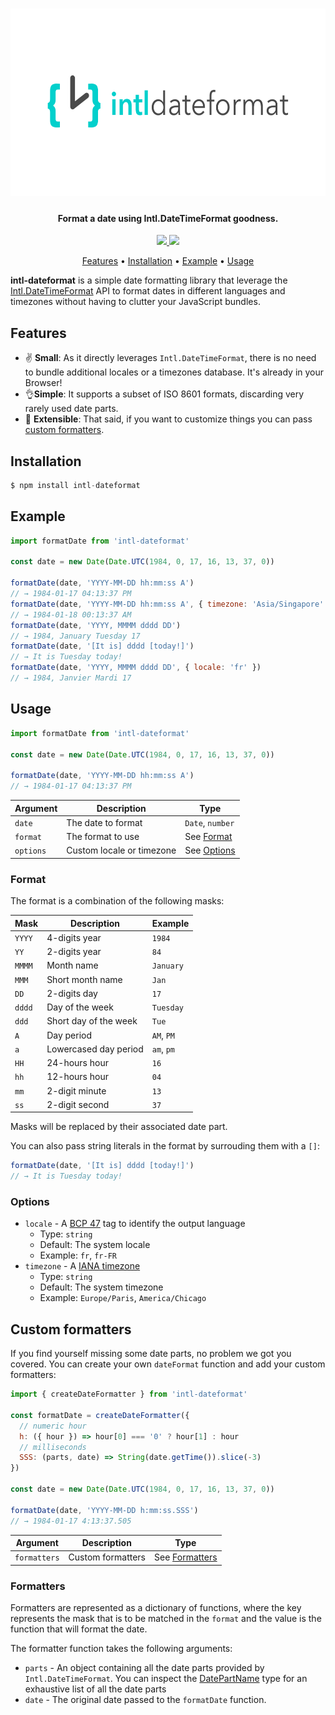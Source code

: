 <h1 align="center">
  <img src="./art.png" width="600" height="300" />
</h1>

<h4 align="center">Format a date using Intl.DateTimeFormat goodness.</h4>

<p align="center">
  <a href="https://travis-ci.com/zapier/intl-dateformat">
    <img src="https://flat.badgen.net/travis/zapier/intl-dateformat" />
  </a>
  <img src="https://flat.badgen.net/badgesize/gzip/https://unpkg.com/intl-dateformat@latest/lib/index.js" />
</p>

<p align="center">
  <a href="#features">Features</a> •
  <a href="#installation">Installation</a> •
  <a href="#example">Example</a> •
  <a href="#usage">Usage</a>
</p>

**intl-dateformat** is a simple date formatting library that leverage the [Intl.DateTimeFormat](https://developer.mozilla.org/fr/docs/Web/JavaScript/Reference/Objets_globaux/DateTimeFormat) API to format dates in different languages and timezones without having to clutter your JavaScript bundles.

## Features

- ✌ **Small**: As it directly leverages `Intl.DateTimeFormat`, there is no need to bundle additional locales or a timezones database. It's already in your Browser!
- 👌**Simple**: It supports a subset of ISO 8601 formats, discarding very rarely used date parts.
- 🤟 **Extensible**: That said, if you want to customize things you can pass [custom formatters](#custom-formatters).

## Installation

```js
$ npm install intl-dateformat
```

## Example

```js
import formatDate from 'intl-dateformat'

const date = new Date(Date.UTC(1984, 0, 17, 16, 13, 37, 0))

formatDate(date, 'YYYY-MM-DD hh:mm:ss A')
// → 1984-01-17 04:13:37 PM
formatDate(date, 'YYYY-MM-DD hh:mm:ss A', { timezone: 'Asia/Singapore' })
// → 1984-01-18 00:13:37 AM
formatDate(date, 'YYYY, MMMM dddd DD')
// → 1984, January Tuesday 17
formatDate(date, '[It is] dddd [today!]')
// → It is Tuesday today!
formatDate(date, 'YYYY, MMMM dddd DD', { locale: 'fr' })
// → 1984, Janvier Mardi 17
```

## Usage

```js
import formatDate from 'intl-dateformat'

const date = new Date(Date.UTC(1984, 0, 17, 16, 13, 37, 0))

formatDate(date, 'YYYY-MM-DD hh:mm:ss A')
// → 1984-01-17 04:13:37 PM
```

| Argument  | Description               | Type                    |
| --------- | ------------------------- | ----------------------- |
| `date`    | The date to format        | `Date`, `number`        |
| `format`  | The format to use         | See [Format](#format)   |
| `options` | Custom locale or timezone | See [Options](#options) |

### Format

The format is a combination of the following masks:

| Mask   | Description           | Example    |
| ------ | --------------------- | ---------- |
| `YYYY` | 4-digits year         | `1984`     |
| `YY`   | 2-digits year         | `84`       |
| `MMMM` | Month name            | `January`  |
| `MMM`  | Short month name      | `Jan`      |
| `DD`   | 2-digits day          | `17`       |
| `dddd` | Day of the week       | `Tuesday`  |
| `ddd`  | Short day of the week | `Tue`      |
| `A`    | Day period            | `AM`, `PM` |
| `a`    | Lowercased day period | `am`, `pm` |
| `HH`   | 24-hours hour         | `16`       |
| `hh`   | 12-hours hour         | `04`       |
| `mm`   | 2-digit minute        | `13`       |
| `ss`   | 2-digit second        | `37`       |

Masks will be replaced by their associated date part.

You can also pass string literals in the format by surrouding them with a `[]`:

```js
formatDate(date, '[It is] dddd [today!]')
// → It is Tuesday today!
```

### Options

- `locale` - A [BCP 47](https://tools.ietf.org/html/bcp47) tag to identify the output language
  - Type: `string`
  - Default: The system locale
  - Example: `fr`, `fr-FR`
- `timezone` - A [IANA timezone](https://www.iana.org/time-zones)
  - Type: `string`
  - Default: The system timezone
  - Example: `Europe/Paris`, `America/Chicago`

## Custom formatters

If you find yourself missing some date parts, no problem we got you covered. You can create your own `dateFormat` function and add your custom formatters:

```js
import { createDateFormatter } from 'intl-dateformat'

const formatDate = createDateFormatter({
  // numeric hour
  h: ({ hour }) => hour[0] === '0' ? hour[1] : hour
  // milliseconds
  SSS: (parts, date) => String(date.getTime()).slice(-3)
})

const date = new Date(Date.UTC(1984, 0, 17, 16, 13, 37, 0))

formatDate(date, 'YYYY-MM-DD h:mm:ss.SSS')
// → 1984-01-17 4:13:37.505
```

| Argument     | Description       | Type                          |
| ------------ | ----------------- | ----------------------------- |
| `formatters` | Custom formatters | See [Formatters](#formatters) |

### Formatters

Formatters are represented as a dictionary of functions, where the key represents the mask that is to be matched in the `format` and the value is the function that will format the date.

The formatter function takes the following arguments:

- `parts` - An object containing all the date parts provided by `Intl.DateTimeFormat`. You can inspect the [DatePartName](./src/types.ts) type for an exhaustive list of all the date parts
- `date` - The original date passed to the `formatDate` function.
